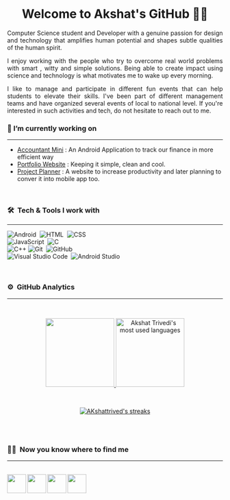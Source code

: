
<h1 align="center">Welcome to Akshat's GitHub 🤝🏻</h1>

<p align="justify">
  Computer Science student and Developer with a genuine passion for design and technology that amplifies human potential and shapes subtle qualities of the human spirit. 
</p>
<p align="justify">
  I enjoy working with the people who try to overcome real world problems with smart , witty and simple solutions. Being able to create impact using science and technology is what motivates me to wake up every morning.
</p>
<p align="justify">
  I like to manage and participate in different fun events that can help students to elevate their skills. I've been part of different management teams and have organized several events of local to national level. If you're interested in such activities and tech, do not hesitate to reach out to me. 
</p>

### 💭 I’m currently working on
---
- [Accountant Mini](https://github.com/AKshattrived/Android-Study-Jams) : An Android Application to track our finance in more efficient way
- [Portfolio Website](https://akshattrived.github.io/Akshat-Trivedi-Portfolio/) : Keeping it simple, clean and cool.
- [Project Planner](https://akshattrived.github.io/Project-Planner/) : A website to increase productivity and later planning to conver it into mobile app too.

</br>


### 🛠 &nbsp;Tech & Tools I work with
---

![Android](https://img.shields.io/badge/-Android-05122A?style=flat&logo=android)&nbsp;
![HTML](https://img.shields.io/badge/-HTML-05122A?style=flat&logo=HTML5)&nbsp;
![CSS](https://img.shields.io/badge/-CSS-05122A?style=flat&logo=CSS3&logoColor=1572B6)&nbsp;\
![JavaScript](https://img.shields.io/badge/-JavaScript-05122A?style=flat&logo=javascript)&nbsp;
![C](https://img.shields.io/badge/-C-05122A?style=flat&logo=C&logoColor=A8B9CC)&nbsp;\
![C++](https://img.shields.io/badge/-C++-05122A?style=flat&logo=C%2B%2B&logoColor=00599C)
![Git](https://img.shields.io/badge/-Git-05122A?style=flat&logo=git)&nbsp;
![GitHub](https://img.shields.io/badge/-GitHub-05122A?style=flat&logo=github)&nbsp;\
![Visual Studio Code](https://img.shields.io/badge/-Visual%20Studio%20Code-05122A?style=flat&logo=visual-studio-code&logoColor=007ACC)&nbsp;
![Android Studio](https://img.shields.io/badge/-Android%20Studio-05122A?style=flat&logo=android-studio)&nbsp;

</br>

### ⚙️ &nbsp;GitHub Analytics
---
<br />

<p align="center">
<a href="https://github.com/AKshattrived" target="_blank">
  <img height="160em" src="https://github-readme-stats.vercel.app/api?username=AKshattrived&show_icons=true&theme=algolia&include_all_commits=true&count_private=true&bg_color=0d1117&title_color=00ddd7&hide_border=false&border_color=FFFFFF"/>
  <img height="160em" src="https://github-readme-stats.vercel.app/api/top-langs/?username=AKshattrived&layout=compact&hide=handlebars&theme=algolia&bg_color=0D1117&hide_border=false&&title_color=00ddd7&border_color=FFFFFF" alt="Akshat Trivedi's most used languages"/>
</p>
<br />
<p align="center">
    <img src="http://github-readme-streak-stats.herokuapp.com?user=AKshattrived&theme=dark&background=0D1117&hide_border=&border_color=FFFFFF&ring=00DDD7&fire=00DDD7&stroke=F1F1F1&currStreakNum=FFFFFF&sideNums=FFFFFF&currStreakLabel=00DDD7&dates=CACACA" alt="AKshattrived's streaks" />
</p>
</a>
<!-- include it later -->
<!-- <img src="https://activity-graph.herokuapp.com/graph?username=AKshattrived&theme=react-dark&hide_border=false" /> -->

<br /><br />

### 🤝🏻 &nbsp;Now you know where to find me
---
<br />
<a href="https://www.linkedin.com/in/akshat-trivedi-9092981ba/">
  <img align="left" width="44px" src="https://cdn-icons-png.flaticon.com/512/174/174857.png"  />
</a>
<a href="https://twitter.com/akshattrivedi_">
  <img align="left" width="44px" src="https://logodownload.org/wp-content/uploads/2014/09/twitter-logo-6.png" />
</a>
<a href="mailto:akshattrivedi7901@gmail.com">
  <img align="left" width="44px" src="https://cdn-icons-png.flaticon.com/512/281/281769.png" />
</a>
<a href="https://www.instagram.com/ak.shattrivedi/">
  <img align="left" width="44px" src="https://upload.wikimedia.org/wikipedia/commons/thumb/a/a5/Instagram_icon.png/1024px-Instagram_icon.png" />
</a>
